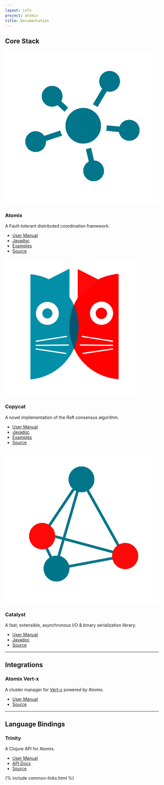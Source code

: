 ```yaml
---
layout: info
project: atomix
title: Documentation
---
```


<div class="documentation">
  <div class="row">
    <div class="col-sm-3">
      <h2 id="core-stack">Core Stack</h2>
    </div>
    <div class="col-sm-9">
      <div class="row">
        <div class="col-sm-4 project">
          <div class="logo-heading"><img src="/assets/img/atomix.png" /><h3>Atomix</h3></div>
          <p>A Fault-tolerant distributed coordination framework.</p>
          <ul>
            <li><a href="/atomix/docs">User Manual</a></li>
            <li><a href="/atomix/api/latest">Javadoc</a></li>
            <li><a href="https://github.com/atomix/atomix/tree/master/examples">Examples</a></li>
            <li><a href="https://github.com/atomix/atomix">Source</a></li>
          </ul>
        </div>
        <div class="col-sm-4 project">
          <div class="logo-heading"><img src="/assets/img/copycat.png" /><h3>Copycat</h3></div>
          <p>A novel implementation of the Raft consensus algorithm.</p>
          <ul>
            <li><a href="/copycat/docs">User Manual</a></li>
            <li><a href="/copycat/api/latest">Javadoc</a></li>
            <li><a href="https://github.com/atomix/copycat/tree/master/examples">Examples</a></li>
            <li><a href="https://github.com/atomix/copycat">Source</a></li>
          </ul>
        </div>
        <div class="col-sm-4 project">
          <div class="logo-heading"><img src="/assets/img/catalyst.png" /><h3>Catalyst</h3></div>
          <p>A fast, extensible, asynchronous I/O & binary serialization library.</p>
          <ul>
            <li><a href="/catalyst/docs">User Manual</a></li>
            <li><a href="/catalyst/api/latest">Javadoc</a></li>
            <li><a href="https://github.com/atomix/catalyst">Source</a></li>
          </ul>
        </div>
      </div>
    </div>
  </div>
  <hr>
  <div class="row">
    <div class="col-sm-3">
      <h2 id="integrations">Integrations</h2>
    </div>
    <div class="col-sm-9">
      <div class="row">
        <div class="col-sm-4 project">
          <h3>Atomix Vert-x</h3>
          <p>A cluster manager for <a href="http://vertx.io">Vert-x</a> powered by Atomix.</p>
          <ul>
            <li><a href="https://github.com/atomix/atomix-vertx/blob/master/README.md#atomix-vertx-cluster-manager">User Manual</a></li>
            <li><a href="https://github.com/atomix/atomix-vertx">Source</a></li>
          </ul>
        </div>
      </div>
    </div>
  </div>
  <hr>
  <div class="row">
    <div class="col-sm-3">
      <h2 id="bindings">Language Bindings</h2>
    </div>
    <div class="col-sm-9">
      <div class="row">
        <div class="col-sm-4 project">
          <h3>Trinity</h3>
          <p>A Clojure API for Atomix.</p>
          <ul>
            <li><a href="https://github.com/atomix/trinity/blob/master/README.md#trinity">User Manual</a></li>
            <li><a href="/trinity/docs/">API Docs</a></li>
            <li><a href="https://github.com/atomix/trinity">Source</a></li>
          </ul>
        </div>
      </div>
    </div>
  </div>
</div>

{% include common-links.html %}